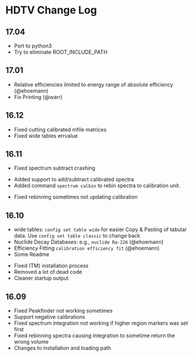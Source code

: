 # HDTV Change Log

## 17.04
+ Port to python3
+ Try to eliminate ROOT_INCLUDE_PATH

## 17.01
+ Relative efficiencies limited to energy range of absolute efficiency (@ehoemann)
+ Fix Printing (@warr)

## 16.12
+ Fixed cutting calibrated mfile matrices
+ Fixed wide tables errvalue

## 16.11
- Fixed spectrum subtract crashing
+ Added support to add/subtract calibrated spectra
+ Added command `spectrum calbin` to rebin spectra to calibration unit.
- Fixed rebinning sometimes not updating calibration

## 16.10
+ wide tables: `config set table wide` for easier Copy & Pasting of tabular data. Use `config set table classic` to change back
+ Nuclide Decay Databases: e.g., `nuclide Ra-226` (@ehoemann)
+ Efficiency Fitting `calibration efficiency fit` (@ehoemann)
+ Some Readme
- Fixed (TM) installation process
- Removed a lot of dead code
- Cleaner startup output

## 16.09
- Fixed Peakfinder not working sometimes
- Support negative calibrations
- Fixed spectrum integration not working if higher region markers was set first
- Fixed rebinning spectra causing integration to sometime return the wrong volume
- Changes to installation and loading path
